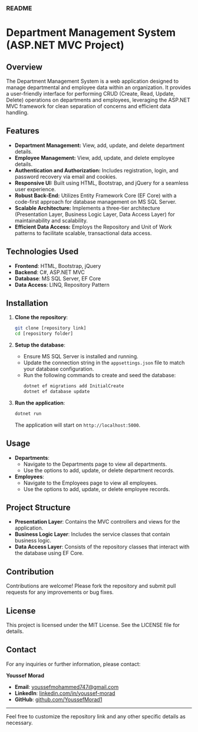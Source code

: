 ### README

# Department Management System (ASP.NET MVC Project)

## Overview

The Department Management System is a web application designed to manage departmental and employee data within an organization. It provides a user-friendly interface for performing CRUD (Create, Read, Update, Delete) operations on departments and employees, leveraging the ASP.NET MVC framework for clean separation of concerns and efficient data handling.

## Features

- **Department Management:** View, add, update, and delete department details.
- **Employee Management:** View, add, update, and delete employee details.
- **Authentication and Authorization:** Includes registration, login, and password recovery via email and cookies.
- **Responsive UI:** Built using HTML, Bootstrap, and jQuery for a seamless user experience.
- **Robust Back-End:** Utilizes Entity Framework Core (EF Core) with a code-first approach for database management on MS SQL Server.
- **Scalable Architecture:** Implements a three-tier architecture (Presentation Layer, Business Logic Layer, Data Access Layer) for maintainability and scalability.
- **Efficient Data Access:** Employs the Repository and Unit of Work patterns to facilitate scalable, transactional data access.

## Technologies Used

- **Frontend**: HTML, Bootstrap, jQuery
- **Backend**: C#, ASP.NET MVC
- **Database**: MS SQL Server, EF Core
- **Data Access**: LINQ, Repository Pattern

## Installation

1. **Clone the repository**:
   ```bash
   git clone [repository link]
   cd [repository folder]
   ```

2. **Setup the database**:
   - Ensure MS SQL Server is installed and running.
   - Update the connection string in the `appsettings.json` file to match your database configuration.
   - Run the following commands to create and seed the database:
     ```bash
     dotnet ef migrations add InitialCreate
     dotnet ef database update
     ```

3. **Run the application**:
   ```bash
   dotnet run
   ```
   The application will start on `http://localhost:5000`.

## Usage

- **Departments**: 
  - Navigate to the Departments page to view all departments.
  - Use the options to add, update, or delete department records.
- **Employees**:
  - Navigate to the Employees page to view all employees.
  - Use the options to add, update, or delete employee records.

## Project Structure

- **Presentation Layer**: Contains the MVC controllers and views for the application.
- **Business Logic Layer**: Includes the service classes that contain business logic.
- **Data Access Layer**: Consists of the repository classes that interact with the database using EF Core.

## Contribution

Contributions are welcome! Please fork the repository and submit pull requests for any improvements or bug fixes.

## License

This project is licensed under the MIT License. See the LICENSE file for details.

## Contact

For any inquiries or further information, please contact:

**Youssef Morad**
- **Email**: youssefmohammed747@gmail.com
- **LinkedIn**: [linkedin.com/in/youssef-morad](https://www.linkedin.com/in/youssef-morad)
- **GitHub**: [github.com/YoussefMorad1](https://github.com/YoussefMorad1)

---

Feel free to customize the repository link and any other specific details as necessary.
